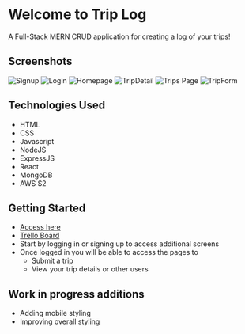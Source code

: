 # Welcome to Trip Log

A Full-Stack MERN CRUD application for creating a log of your trips!
## Screenshots
![Signup](https://i.imgur.com/9t7cRw7.png)
![Login](https://i.imgur.com/OguG7DJ.png)
![Homepage](https://i.imgur.com/EQHvLSg.png)
![TripDetail](https://i.imgur.com/uAYN0AW.png)
![Trips Page](https://i.imgur.com/Jf8G1HW.png)
![TripForm](https://i.imgur.com/4ZfAoLU.png)

## Technologies Used
   - HTML 
   - CSS
   - Javascript
   - NodeJS
   - ExpressJS
   - React
   - MongoDB
   - AWS S2
## Getting Started
- [Access here](https://travel-log-1213.herokuapp.com/)
- [Trello Board](https://trello.com/b/UiHz0Nbm/project-4)
- Start by logging in or signing up to access additional screens
- Once logged in you will be able to access the pages to 
   - Submit a trip
   - View your trip details or other users
## Work in progress additions
   - Adding mobile styling
   - Improving overall styling
